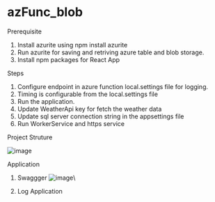 # azFunc_blob

Prerequisite

1. Install azurite using npm install azurite
2. Run azurite for saving and retriving azure table and blob storage.
3. Install npm packages for React App

  Steps
1. Configure endpoint in azure function local.settings file for logging.
2. Timing is configurable from the local.settings file
3. Run the application.
4. Update WeatherApi key for fetch the weather data
5. Update sql server connection string in the appsettings file
6. Run WorkerService and https service

Project Struture

![image](https://github.com/user-attachments/assets/ab47898a-6503-4fa8-b13e-aa9014502dd4)


Application

1. Swaggger
   ![image](https://github.com/user-attachments/assets/208a1032-900f-4db4-b6bf-97895d424316)\

2. Log Application
   
